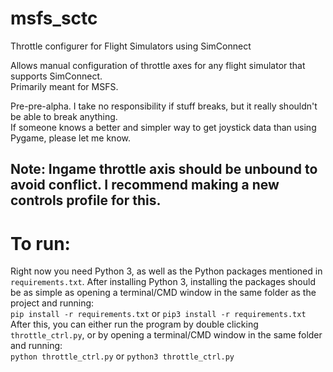 # msfs_sctc
Throttle configurer for Flight Simulators using SimConnect

Allows manual configuration of throttle axes for any flight simulator that supports SimConnect.  
Primarily meant for MSFS.

Pre-pre-alpha. I take no responsibility if stuff breaks, but it really shouldn't be able to break anything.  
If someone knows a better and simpler way to get joystick data than using Pygame, please let me know.

## Note: Ingame throttle axis should be unbound to avoid conflict. I recommend making a new controls profile for this.

# To run:
Right now you need Python 3, as well as the Python packages mentioned in `requirements.txt`.
After installing Python 3, installing the packages should be as simple as opening a terminal/CMD window in the same folder as the project and running:  
`pip install -r requirements.txt` or `pip3 install -r requirements.txt`  
After this, you can either run the program by double clicking `throttle_ctrl.py`, or by opening a terminal/CMD window in the same folder and running:  
`python throttle_ctrl.py` or `python3 throttle_ctrl.py`
